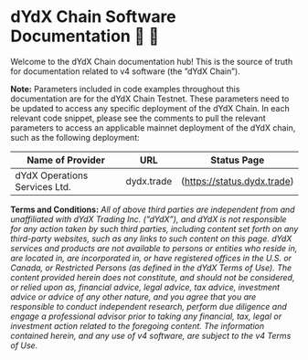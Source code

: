 # dYdX Chain Software Documentation 🦔 💜

Welcome to the dYdX Chain documentation hub! This is the source of truth for documentation related to v4 software (the ”dYdX Chain”). 

**Note:** Parameters included in code examples throughout this documentation are for the dYdX Chain Testnet. These parameters need to be updated to access any specific deployment of the dYdX Chain. In each relevant code snippet, please see the comments to pull the relevant parameters to access an applicable mainnet deployment of the dYdX chain, such as the following deployment:

| Name of Provider               | URL | Status Page     |
| ------------------------ | -------- | --------- |
| dYdX Operations Services Ltd.             | dydx.trade       | (https://status.dydx.trade) |


**Terms and Conditions:** _All of above third parties are independent from and unaffiliated with dYdX Trading Inc. (”dYdX”), and dYdX is not responsible for any action taken by such third parties, including content set forth on any third-party websites, such as any links to such content on this page. dYdX services and products are not available to persons or entities who reside in, are located in, are incorporated in, or have registered offices in the U.S. or Canada, or Restricted Persons (as defined in the dYdX Terms of Use). The content provided herein does not constitute, and should not be considered, or relied upon as, financial advice, legal advice, tax advice, investment advice or advice of any other nature, and you agree that you are responsible to conduct independent research, perform due diligence and engage a professional advisor prior to taking any financial, tax, legal or investment action related to the foregoing content. The information contained herein, and any use of v4 software, are subject to the v4 Terms of Use._
